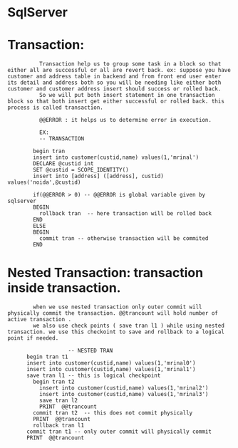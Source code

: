 # SqlServer

# Transaction: 
              Transaction help us to group some task in a block so that either all are successful or all are revert back. ex: suppose you have customer and address table in backend and from front end user enter its detail and address both so you will be needing like either both customer and customer address insert should success or rolled back.
              So we will put both insert statement in one transaction block so that both insert get either successful or rolled back. this process is called transaction.
              
              @@ERROR : it helps us to determine error in execution.
              
              EX:
              -- TRANSACTION

            begin tran
            insert into customer(custid,name) values(1,'mrinal')
            DECLARE @custid int
            SET @custid = SCOPE_IDENTITY()
            insert into [address] ([address], custid) values('noida',@custid)

            if(@@ERROR > 0) -- @@ERROR is global variable given by sqlserver
            BEGIN
              rollback tran  -- here transaction will be rolled back
            END
            ELSE
            BEGIN
              commit tran -- otherwise transaction will be commited
            END
            
# Nested Transaction: transaction inside transaction.
            when we use nested transaction only outer commit will physically commit the transaction. @@trancount will hold number of active transaction .
            we also use check points ( save tran l1 ) while using nested transaction. we use this checkoint to save and rollback to a logical point if needed.
             
                       -- NESTED TRAN
          begin tran t1
          insert into customer(custid,name) values(1,'mrinal0')
          insert into customer(custid,name) values(1,'mrinal1')
          save tran l1 -- this is logical checkpoint
            begin tran t2
              insert into customer(custid,name) values(1,'mrinal2')
              insert into customer(custid,name) values(1,'mrinal3')
              save tran l2
              PRINT  @@trancount
            commit tran t2  -- this does not commit physically
            PRINT  @@trancount
            rollback tran l1  
          commit tran t1 -- only outer commit will physically commit
          PRINT  @@trancount

